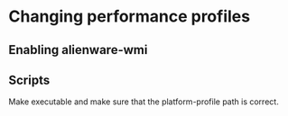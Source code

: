 # Changing performance profiles
## Enabling alienware-wmi

## Scripts
Make executable and make sure that the platform-profile path is correct.
